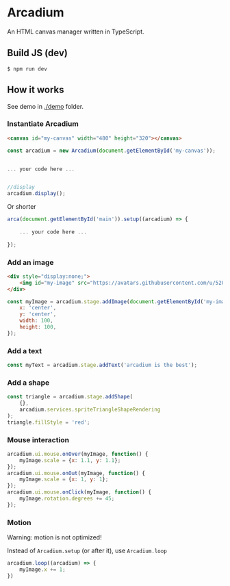 # Arcadium

An HTML canvas manager written in TypeScript.


## Build JS (dev)

```shell
$ npm run dev
```

## How it works

See demo in [./demo](./demo) folder.


### Instantiate Arcadium

```html
<canvas id="my-canvas" width="480" height="320"></canvas>
```

```js
const arcadium = new Arcadium(document.getElementById('my-canvas'));


... your code here ...


//display
arcadium.display();
```

Or shorter

```js
arca(document.getElementById('main')).setup((arcadium) => {
    
    ... your code here ...
    
});
```

### Add an image

```html
<div style="display:none;">
    <img id="my-image" src="https://avatars.githubusercontent.com/u/5206490">
</div>
```

```js
const myImage = arcadium.stage.addImage(document.getElementById('my-image'), {
    x: 'center',
    y: 'center',
    width: 100,
    height: 100,
});
```

### Add a text

```js
const myText = arcadium.stage.addText('arcadium is the best');
```

### Add a shape

```js
const triangle = arcadium.stage.addShape(
    {},
    arcadium.services.spriteTriangleShapeRendering
);
triangle.fillStyle = 'red';
```

### Mouse interaction

```js
arcadium.ui.mouse.onOver(myImage, function() {
    myImage.scale = {x: 1.1, y: 1.1};
});
arcadium.ui.mouse.onOut(myImage, function() {
    myImage.scale = {x: 1, y: 1};
});
arcadium.ui.mouse.onClick(myImage, function() {
    myImage.rotation.degrees += 45;
});
```


### Motion

Warning: motion is not optimized! 

Instead of `Arcadium.setup` (or after it), use `Arcadium.loop`

```js
arcadium.loop((arcadium) => {
    myImage.x += 1;
})
```


